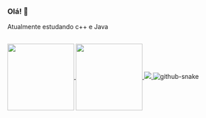 ### Olá! 🚙

Atualmente estudando c++ e Java
##
   <a href="https://github.com/tiqui">
  <img height=150 align="center" src="https://github-readme-stats.vercel.app/api?username=tiqui&count_private=true&show_icons=true&theme=midnight-purple&locale=pt-br" />
</a>
<a href="https://github.com/tiqui">
  <img height=150 align="center" src="https://github-readme-stats.vercel.app/api/top-langs/?username=tiqui&layout=compact&theme=chartreuse-dark&locale=pt-br" media="(prefers-color-scheme: dark)" />
</a>


 <a href="https://wakatime.com/@tiqui">
<img align="40%" src="https://github-readme-stats.vercel.app/api/wakatime?username=tiqui&hide_border=true&theme=aura&bg_color=00000000&title_color=bd00ff">
</a>
<picture>
  <source media="(prefers-color-scheme: dark)" srcset="https://github.com/tiqui/tiqui/blob/output/github-contribution-grid-snake-dark.svg" />
  <source media="(prefers-color-scheme: light)" srcset="https://github.com/tiqui/tiqui/blob/output/github-contribution-grid-snake.svg" />
  <img alt="github-snake" src="github-snake.svg" />
</picture>
